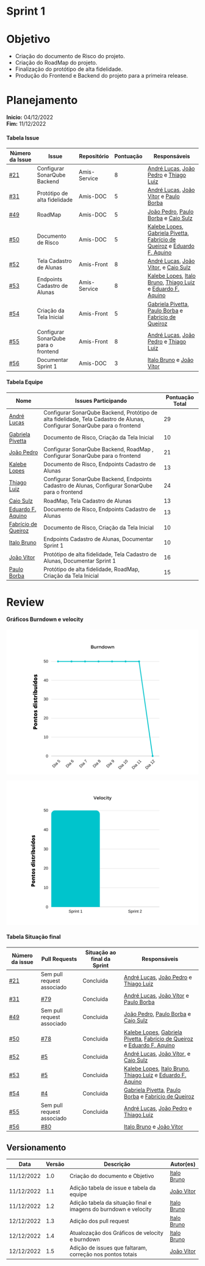 # Sprint 1

# Objetivo

- Criação do documento de Risco do projeto.
- Criação do RoadMap do projeto.
- Finalização do protótipo de alta fidelidade.
- Produção do Frontend e Backend do projeto para a primeira release.


# Planejamento

**Inicio:** 04/12/2022</br>
**Fim:** 11/12/2022

#### Tabela Issue 

| Número da Issue | Issue | Repositório | Pontuação | Responsáveis | 
| ---- | ---- | ---- | ---- | ---- |
| [#21](https://github.com/fga-eps-mds/2022.2-Amis-Doc/issues/21) | Configurar SonarQube Backend | Amis-Service | 8 | [André Lucas](https://github.com/andrelucasf),  [João Pedro](https://github.com/jps12) e [Thiago Luiz](https://github.com/thiagolsg) |
| [#31](https://github.com/fga-eps-mds/2022.2-Amis-Doc/issues/31) | Protótipo de alta fidelidade | Amis-DOC | 5 | [André Lucas](https://github.com/andrelucasf),  [João Vítor](https://github.com/Jvsoutomaior) e [Paulo Borba](https://github.com/paulohborba) |
| [#49](https://github.com/fga-eps-mds/2022.2-Amis-Doc/issues/49) | RoadMap | Amis-DOC | 5 | [João Pedro](https://github.com/jps12),  [Paulo Borba](https://github.com/paulohborba) e [Caio Sulz](https://github.com/CaioSulz) |
| [#50](https://github.com/fga-eps-mds/2022.2-Amis-Doc/issues/50) | Documento de Risco | Amis-DOC | 5 | [Kalebe Lopes](https://github.com/KalebeLopes),  [Gabriela Pivetta](https://github.com/gabrielapivetta), [Fabrício de Queiroz](https://github.com/FabricioDeQueiroz) e [Eduardo F. Aquino](https://github.com/fxred)|
| [#52](https://github.com/fga-eps-mds/2022.2-Amis-Doc/issues/52) | Tela Cadastro de Alunas | Amis-Front  | 8 | [André Lucas](https://github.com/andrelucasf),  [João Vítor](https://github.com/Jvsoutomaior),  e [Caio Sulz](https://github.com/CaioSulz) |
| [#53](https://github.com/fga-eps-mds/2022.2-Amis-Doc/issues/53) | Endpoints Cadastro de Alunas | Amis-Service | 8 | [Kalebe Lopes](https://github.com/KalebeLopes),  [Italo Bruno](https://github.com/ItaloBrunoM), [Thiago Luiz](https://github.com/thiagolsg) e [Eduardo F. Aquino](https://github.com/fxred) |
| [#54](https://github.com/fga-eps-mds/2022.2-Amis-Doc/issues/54) | Criação da Tela Inicial | Amis-Front | 5 | [Gabriela Pivetta](https://github.com/gabrielapivetta),  [Paulo Borba](https://github.com/paulohborba) e [Fabrício de Queiroz](https://github.com/FabricioDeQueiroz) |
| [#55](https://github.com/fga-eps-mds/2022.2-Amis-Doc/issues/55) | Configurar SonarQube para o frontend | Amis-Front | 8 | [André Lucas](https://github.com/andrelucasf),  [João Pedro](https://github.com/jps12) e [Thiago Luiz](https://github.com/thiagolsg) |
| [#56](https://github.com/fga-eps-mds/2022.2-Amis-Doc/issues/56) | Documentar Sprint 1 | Amis-DOC | 3 | [Italo Bruno](https://github.com/ItaloBrunoM) e  [João Vítor](https://github.com/Jvsoutomaior) |


#### Tabela Equipe 


| Nome | Issues Participando | Pontuação Total |
| ---- | ---- | ---- |
| [André Lucas](https://github.com/andrelucasf) | Configurar SonarQube Backend, Protótipo de alta fidelidade, Tela Cadastro de Alunas, Configurar SonarQube para o frontend | 29 |
| [Gabriela Pivetta](https://github.com/gabrielapivetta) | Documento de Risco, Criação da Tela Inicial | 10 |
| [João Pedro](https://github.com/jps12) | Configurar SonarQube Backend, RoadMap , Configurar SonarQube para o frontend | 21 |
| [Kalebe Lopes](https://github.com/KalebeLopes) | Documento de Risco, Endpoints Cadastro de Alunas  | 13 |
| [Thiago Luiz](https://github.com/thiagolsg) | Configurar SonarQube Backend, Endpoints Cadastro de Alunas, Configurar SonarQube para o frontend | 24 |
| [Caio Sulz](https://github.com/CaioSulz) | RoadMap, Tela Cadastro de Alunas | 13 |
| [Eduardo F. Aquino](https://github.com/fxred) | Documento de Risco, Endpoints Cadastro de Alunas | 13|
| [Fabrício de Queiroz](https://github.com/FabricioDeQueiroz)  | Documento de Risco, Criação da Tela Inicial | 10 |
| [Italo Bruno](https://github.com/ItaloBrunoM) | Endpoints Cadastro de Alunas, Documentar Sprint 1 | 10 |
| [João Vítor](https://github.com/Jvsoutomaior) | Protótipo de alta fidelidade, Tela Cadastro de Alunas, Documentar Sprint 1 | 16 |
| [Paulo Borba](https://github.com/paulohborba) | Protótipo de alta fidelidade, RoadMap, Criação da Tela Inicial |15 |


# Review
#### Gráficos Burndown e velocity
![Burndown](../assets/burndown.png)

![Velocity](../assets/velocity.png)

#### Tabela Situação final 

| Número da issue | Pull Requests | Situação ao final da Sprint | Responsáveis |
| ---- | ---- | ---- | ---- |
|[#21](https://github.com/fga-eps-mds/2022.2-Amis-Doc/issues/21)|Sem pull request associado| Concluida |[André Lucas](https://github.com/andrelucasf),  [João Pedro](https://github.com/jps12) e [Thiago Luiz](https://github.com/thiagolsg)|
|[#31](https://github.com/fga-eps-mds/2022.2-Amis-Doc/issues/31)|[#79](https://github.com/fga-eps-mds/2022.2-Amis-Doc/pull/79)| Concluida |[André Lucas](https://github.com/andrelucasf),  [João Vítor](https://github.com/Jvsoutomaior) e [Paulo Borba](https://github.com/paulohborba)|
|[#49](https://github.com/fga-eps-mds/2022.2-Amis-Doc/issues/49)|Sem pull request associado| Concluida |[João Pedro](https://github.com/jps12),  [Paulo Borba](https://github.com/paulohborba) e [Caio Sulz](https://github.com/CaioSulz) |
|[#50](https://github.com/fga-eps-mds/2022.2-Amis-Doc/issues/50)|[#78](https://github.com/fga-eps-mds/2022.2-Amis-Doc/pull/78)| Concluida|[Kalebe Lopes](https://github.com/KalebeLopes),  [Gabriela Pivetta](https://github.com/gabrielapivetta), [Fabrício de Queiroz](https://github.com/FabricioDeQueiroz) e [Eduardo F. Aquino](https://github.com/fxred)|
|[#52](https://github.com/fga-eps-mds/2022.2-Amis-Doc/issues/52)|[#5](https://github.com/fga-eps-mds/2022.2-Amis-Front/pull/5)| Concluida |[André Lucas](https://github.com/andrelucasf),  [João Vítor](https://github.com/Jvsoutomaior),  e [Caio Sulz](https://github.com/CaioSulz)|
|[#53](https://github.com/fga-eps-mds/2022.2-Amis-Doc/issues/53)|[#5](https://github.com/fga-eps-mds/2022.2-Amis-Service/pull/7)| Concluida |[Kalebe Lopes](https://github.com/KalebeLopes),  [Italo Bruno](https://github.com/ItaloBrunoM), [Thiago Luiz](https://github.com/thiagolsg) e [Eduardo F. Aquino](https://github.com/fxred)|
|[#54](https://github.com/fga-eps-mds/2022.2-Amis-Doc/issues/54)|[#4](https://github.com/fga-eps-mds/2022.2-Amis-Front/pull/4)| Concluida |[Gabriela Pivetta](https://github.com/gabrielapivetta),  [Paulo Borba](https://github.com/paulohborba) e [Fabrício de Queiroz](https://github.com/FabricioDeQueiroz)|
|[#55](https://github.com/fga-eps-mds/2022.2-Amis-Doc/issues/55)|Sem pull request associado| Concluida |[André Lucas](https://github.com/andrelucasf),  [João Pedro](https://github.com/jps12) e [Thiago Luiz](https://github.com/thiagolsg)|
|[#56](https://github.com/fga-eps-mds/2022.2-Amis-Doc/issues/56)|[#80](https://github.com/fga-eps-mds/2022.2-Amis-Front/pull/80)||[Italo Bruno](https://github.com/ItaloBrunoM) e  [João Vítor](https://github.com/Jvsoutomaior) |

## Versionamento

| Data | Versão | Descrição | Autor(es) |
|------|--------|-----------|-----------|
| 11/12/2022 | 1.0 | Criação do documento e Objetivo | [Italo Bruno](https://github.com/ItaloBrunoM) |
| 11/12/2022 | 1.1| Adição tabela de issue e tabela da equipe | [João Vítor](https://github.com/Jvsoutomaior) |
| 11/12/2022 | 1.2 | Adição tabela da situação final e imagens do burndown e velocity | [Italo Bruno](https://github.com/ItaloBrunoM) |
| 12/12/2022 | 1.3 | Adição dos pull request | [Italo Bruno](https://github.com/ItaloBrunoM) |
| 12/12/2022 | 1.4 | Atualozação dos Gráficos de velocity e burndown | [Italo Bruno](https://github.com/ItaloBrunoM) |
| 12/12/2022 | 1.5 | Adição de issues que faltaram, correção nos pontos totais | [João Vítor](https://github.com/Jvsoutomaior) |
